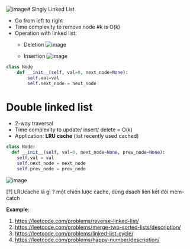 ![image](https://github.com/maianhpuco/dsa-journey/assets/34562568/e032cd32-8494-43b1-ae65-0b8ddd0787ba)# Singly Linked List

- Go from left to right
- Time complexity to remove node #k is O(k)
- Operation with linked list:
  - Deletion
  ![image](https://github.com/maianhpuco/dsa-journey/assets/34562568/f9bfd29b-1800-4f15-b323-664e4b7a3b0a)

  - Insertion
  ![image](https://github.com/maianhpuco/dsa-journey/assets/34562568/03df7053-ebbe-4341-95f8-90b9b44a929c)


```python
class Node
    def __init__(self, val=0, next_node=None):
        self.val=val
        self.next_node = next_node
```

# Double linked list 
- 2-way traversal
- Time complexity to update/ insert/ delete = O(k)
- Application: **LRU cache** (list recently used cached) 
```python
class Node:
  def __init__(self, val=0, next_node=None, prev_node=None):
    self.val = val
    self.next_node = next_node
    self.prev_node = prev_node 
```
 ![image](https://github.com/maianhpuco/dsa-journey/assets/34562568/3e33513e-8bba-468e-a761-a4547169e6c7)

[?] LRUcache là gì ? một chiến lược cache, dùng dsach liên kết đôi mem-catch 

**Example**: 
1. https://leetcode.com/problems/reverse-linked-list/
2. https://leetcode.com/problems/merge-two-sorted-lists/description/
3. https://leetcode.com/problems/linked-list-cycle/
4. https://leetcode.com/problems/happy-number/description/ 





